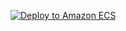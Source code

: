 [![Deploy to Amazon ECS](https://github.com/KostNik/learn_initiative/actions/workflows/aws.yml/badge.svg)](https://github.com/KostNik/learn_initiative/actions/workflows/aws.yml)
